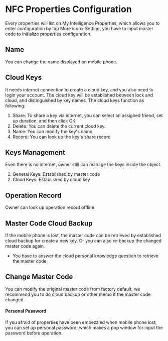 # NFC Properties Configuration

Every properties will list on My Intelligence Properties, which allows you to enter configuration by tap More icon> Setting, you have to input master code to initialize properties configuration. 
## Name
You can change the name displayed on mobile phone.
## Cloud Keys
It needs internet connection to create a cloud key, and you also need to login your account. The cloud key will be established between lock and cloud, and distinguished by key names. The cloud keys function as following: 
1. Share: To share a key via internet, you can select an assigned friend, set up duration, and then click OK.
1. Delete: You can delete the current cloud key.
1. Name: You can modify the key's name.
1. Record: You can look up the key's share record

## Keys Management
Even there is no internet, owner still can manage the keys inside the object.
1. General Keys: Established by master code
2. Cloud Keys: Established by cloud key

## Operation Record
Owner can look up operation record offline. 
## Master Code Cloud Backup
If the mobile phone is lost, the master code can be retrieved by established cloud backup for create a new key. Or you can also re-backup the changed master code again. 
* You have to answer the cloud personal knowledge question to retrieve the master code

## Change Master Code
You can modify the original master code from factory default, we recommend you to do cloud backup or other memo if the master code changed. 
#### Personal Password
If you afraid of properties have been embezzled when mobile phone lost, you can set up personal password, which makes a pop window for input the password before operation.
